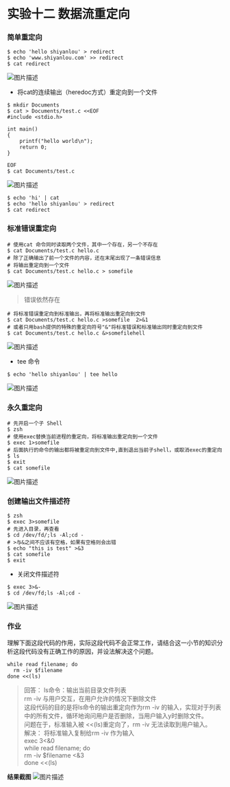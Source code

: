 # 实验十二 数据流重定向  

### 简单重定向  

```
$ echo 'hello shiyanlou' > redirect   
$ echo 'www.shiyanlou.com' >> redirect  
$ cat redirect  
```
![图片描述](https://dn-simplecloud.shiyanlou.com/courses/uid1079828-20190527-1558970063043)  

* 将cat的连续输出（heredoc方式）重定向到一个文件  

```
$ mkdir Documents
$ cat > Documents/test.c <<EOF
#include <stdio.h>

int main()
{
    printf("hello world\n");
    return 0;
}

EOF
$ cat Documents/test.c
```
![图片描述](https://dn-simplecloud.shiyanlou.com/courses/uid1079828-20190527-1558970339355)  


```
$ echo 'hi' | cat  
$ echo 'hello shiyanlou' > redirect  
$ cat redirect
```

### 标准错误重定向  

```
# 使用cat 命令同时读取两个文件，其中一个存在，另一个不存在
$ cat Documents/test.c hello.c
# 除了正确输出了前一个文件的内容，还在末尾出现了一条错误信息
# 将输出重定向到一个文件
$ cat Documents/test.c hello.c > somefile
```
![图片描述](https://dn-simplecloud.shiyanlou.com/courses/uid1079828-20190527-1558970623899)  

> 错误依然存在  


```
# 将标准错误重定向到标准输出，再将标准输出重定向到文件
$ cat Documents/test.c hello.c >somefile  2>&1
# 或者只用bash提供的特殊的重定向符号"&"将标准错误和标准输出同时重定向到文件
$ cat Documents/test.c hello.c &>somefilehell
```
![图片描述](https://dn-simplecloud.shiyanlou.com/courses/uid1079828-20190527-1558970881595)  


* tee 命令  

```
$ echo 'hello shiyanlou' | tee hello
```
![图片描述](https://dn-simplecloud.shiyanlou.com/courses/uid1079828-20190527-1558970955059)  

### 永久重定向  

```
# 先开启一个子 Shell  
$ zsh  
# 使用exec替换当前进程的重定向，将标准输出重定向到一个文件
$ exec 1>somefile  
# 后面执行的命令的输出都将被重定向到文件中,直到退出当前子shell，或取消exec的重定向  
$ ls  
$ exit  
$ cat somefile  
```

![图片描述](https://dn-simplecloud.shiyanlou.com/courses/uid1079828-20190527-1558971095940)

### 创建输出文件描述符

```
$ zsh  
$ exec 3>somefile  
# 先进入目录，再查看  
$ cd /dev/fd/;ls -Al;cd -  
# >与&之间不应该有空格，如果有空格则会出错  
$ echo "this is test" >&3  
$ cat somefile  
$ exit  
```

* 关闭文件描述符

```
$ exec 3>&-
$ cd /dev/fd;ls -Al;cd -
```

![图片描述](https://dn-simplecloud.shiyanlou.com/courses/uid1079828-20190527-1558971409908)  

### 作业  
理解下面这段代码的作用，实际这段代码不会正常工作，请结合这一小节的知识分析这段代码没有正确工作的原因，并设法解决这个问题。

```
while read filename; do
  rm -iv $filename
done <<(ls)
```

> 回答： ls命令：输出当前目录文件列表  
         rm -iv 与用户交互，在用户允许的情况下删除文件  
         这段代码的目的是将ls命令的输出重定向作为rm -iv 的输入，实现对于列表中的所有文件，循环地询问用户是否删除，当用户输入y时删除文件。  
         问题在于，标准输入被 <<(ls)重定向了，rm -iv 无法读取到用户输入。  
> 解决： 将标准输入复制给rm -iv 作为输入  
         exec 3<&0  
         while read filename; do  
             rm -iv $filename <&3  
         done <<(ls)  


**结果截图**
![图片描述](https://dn-simplecloud.shiyanlou.com/courses/uid1079828-20190527-1558972583316)

